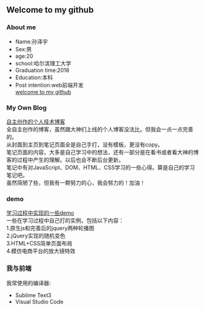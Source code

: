 ## Welcome to my github

### About me   
* Name:孙泽宇   
* Sex:男
* age:20
* school:哈尔滨理工大学
* Graduation time:2018
* Education:本科
* Post intention:web前端开发    
[welcome to my github](https://github.com/Bvtop)

### My Own Blog   
[自主创作的个人技术博客](https://github.com/Bvtop/blog)   
全自主创作的博客，虽然跟大神们上线的个人博客没法比。但我会一点一点完善的。   
从封面到主页到笔记页面全是自己手打，没有模板，更没有copy。   
笔记页面的内容，大多是自己学习中的想法，还有一部分是在看书或者看大神的博客的过程中产生的理解。以后也会不断后台更新。   
笔记中有对JavaScript、DOM、HTML、CSS学习的一些心得。算是自己的学习笔记吧。    
虽然简陋了些，但我有一颗努力的心，我会努力的！加油！

### demo
[学习过程中实现的一些demo](https://github.com/Bvtop/demo)    
一些在学习过程中自己打的实例，包括以下内容：   
1.原生js和完善后的jquery两种轮播图   
2.jQuery实现的随机变色   
3.HTML+CSS简单页面布局   
4.模仿电商平台的放大镜特效

### 我与前端
   我常使用的编译器:   
*   Sublime Text3   
*   Visual Studio Code

